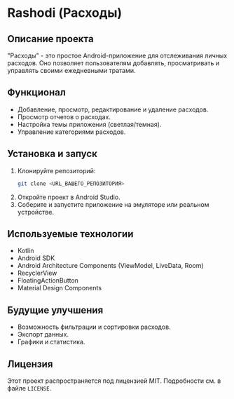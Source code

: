 # Rashodi (Расходы)

## Описание проекта
"Расходы" - это простое Android-приложение для отслеживания личных расходов. Оно позволяет пользователям добавлять, просматривать и управлять своими ежедневными тратами.

## Функционал
- Добавление, просмотр, редактирование и удаление расходов.
- Просмотр отчетов о расходах.
- Настройка темы приложения (светлая/темная).
- Управление категориями расходов.

## Установка и запуск
1. Клонируйте репозиторий:
   ```bash
   git clone <URL_ВАШЕГО_РЕПОЗИТОРИЯ>
   ```
2. Откройте проект в Android Studio.
3. Соберите и запустите приложение на эмуляторе или реальном устройстве.

## Используемые технологии
- Kotlin
- Android SDK
- Android Architecture Components (ViewModel, LiveData, Room)
- RecyclerView
- FloatingActionButton
- Material Design Components

## Будущие улучшения
- Возможность фильтрации и сортировки расходов.
- Экспорт данных.
- Графики и статистика.

## Лицензия
Этот проект распространяется под лицензией MIT. Подробности см. в файле `LICENSE`. 
